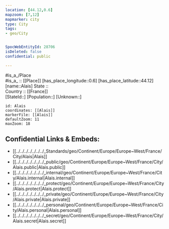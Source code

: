 ```yaml
---
location: [44.12,0.6] 
mapzoom: [7,12] 
mapmarker: city 
type: City
tags:
- geo/City


SpocWebEntityId: 28706
isDeleted: false
confidential: public

---
```

#is_a_/Place  
#is_a_ :: [[Place]] 
[has_place_longitude::0.6] 
[has_place_latitude::44.12] 
[name::Alais] 
State ::  
Country :: [[France]]  
[StateId::] 
[Population::] 
[Unknown::] 


```leaflet
id: Alais
coordinates: [[Alais]] 
markerFile: [[Alais]] 
defaultZoom: 11 
maxZoom: 18
```


## Confidential Links & Embeds: 
- [[../../../../../../../_Standards/geo/Continent/Europe/Europe~West/France/City/Alais|Alais]] 
- [[../../../../../../../_public/geo/Continent/Europe/Europe~West/France/City/Alais.public|Alais.public]] 
- [[../../../../../../../_internal/geo/Continent/Europe/Europe~West/France/City/Alais.internal|Alais.internal]] 
- [[../../../../../../../_protect/geo/Continent/Europe/Europe~West/France/City/Alais.protect|Alais.protect]] 
- [[../../../../../../../_private/geo/Continent/Europe/Europe~West/France/City/Alais.private|Alais.private]] 
- [[../../../../../../../_personal/geo/Continent/Europe/Europe~West/France/City/Alais.personal|Alais.personal]] 
- [[../../../../../../../_secret/geo/Continent/Europe/Europe~West/France/City/Alais.secret|Alais.secret]] 
